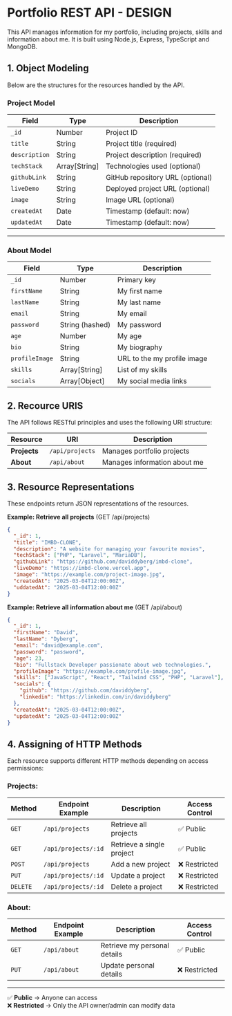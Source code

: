 # Portfolio REST API - DESIGN

This API manages information for my portfolio, including projects, skills and information about me. It is built using Node.js, Express, TypeScript and MongoDB.

## 1. Object Modeling

Below are the structures for the resources handled by the API.

### Project Model

| Field         | Type          | Description                      |
| ------------- | ------------- | -------------------------------- |
| `_id`          | Number        | Project ID                       |
| `title`       | String        | Project title (required)         |
| `description` | String        | Project description (required)   |
| `techStack`   | Array[String] | Technologies used (optional)     |
| `githubLink`  | String        | GitHub repository URL (optional) |
| `liveDemo`    | String        | Deployed project URL (optional)  |
| `image`       | String        | Image URL (optional)             |
| `createdAt`   | Date          | Timestamp (default: now)         |
| `updatedAt`   | Date          | Timestamp (default: now)         |

---

### About Model

| Field          | Type            | Description                 |
| -------------- | --------------- | --------------------------- |
| `_id`           | Number          | Primary key                 |
| `firstName`    | String          | My first name               |
| `lastName`     | String          | My last name                |
| `email`        | String          | My email                    |
| `password`     | String (hashed) | My password                 |
| `age`          | Number          | My age                      |
| `bio`          | String          | My biography                |
| `profileImage` | String          | URL to the my profile image |
| `skills`       | Array[String]   | List of my skills           |
| `socials`      | Array[Object]   | My social media links       |

## 2. Recource URIS

The API follows RESTful principles and uses the following URI structure:

| Resource     | URI             | Description                  |
| ------------ | --------------- | ---------------------------- |
| **Projects** | `/api/projects` | Manages portfolio projects   |
| **About**    | `/api/about`    | Manages information about me |

## 3. Resource Representations

These endpoints return JSON representations of the resources.

**Example: Retrieve all projects** (GET /api/projects)

```json
{
  "_id": 1,
  "title": "IMBD-CLONE",
  "description": "A website for managing your favourite movies",
  "techStack": ["PHP", "Laravel", "MariaDB"],
  "githubLink": "https://github.com/daviddyberg/imbd-clone",
  "liveDemo": "https://imbd-clone.vercel.app",
  "image": "https://example.com/project-image.jpg",
  "createdAt": "2025-03-04T12:00:00Z",
  "uddatedAt": "2025-03-04T12:00:00Z"
}
```

**Example: Retrieve all information about me** (GET /api/about)

```json
{
  "_id": 1,
  "firstName": "David",
  "lastName": "Dyberg",
  "email": "david@example.com",
  "password": "password",
  "age": 23,
  "bio": "Fullstack Developer passionate about web technologies.",
  "profileImage": "https://example.com/profile-image.jpg",
  "skills": ["JavaScript", "React", "Tailwind CSS", "PHP", "Laravel"],
  "socials": {
    "github": "https://github.com/daviddyberg",
    "linkedin": "https://linkedin.com/in/daviddyberg"
  },
  "createdAt": "2025-03-04T12:00:00Z",
  "updatedAt": "2025-03-04T12:00:00Z"
}
```

## 4. Assigning of HTTP Methods

Each resource supports different HTTP methods depending on access permissions:

### Projects:

| Method   | Endpoint Example    | Description               | Access Control |
| -------- | ------------------- | ------------------------- | -------------- |
| `GET`    | `/api/projects`     | Retrieve all projects     | ✅ Public      |
| `GET`    | `/api/projects/:id` | Retrieve a single project | ✅ Public      |
| `POST`   | `/api/projects`     | Add a new project         | ❌ Restricted  |
| `PUT`    | `/api/projects/:id` | Update a project          | ❌ Restricted  |
| `DELETE` | `/api/projects/:id` | Delete a project          | ❌ Restricted  |

### About:

| Method | Endpoint Example | Description                  | Access Control |
| ------ | ---------------- | ---------------------------- | -------------- |
| `GET`  | `/api/about`     | Retrieve my personal details | ✅ Public      |
| `PUT`  | `/api/about`     | Update personal details      | ❌ Restricted  |

---

✅ **Public** → Anyone can access  
❌ **Restricted** → Only the API owner/admin can modify data

